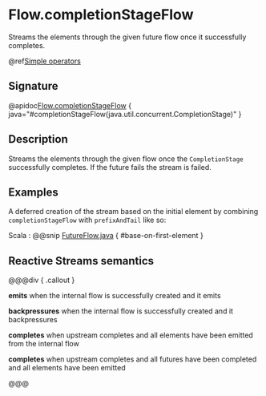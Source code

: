 # Flow.completionStageFlow

Streams the elements through the given future flow once it successfully completes.

@ref[Simple operators](../index.md#simple-operators)

## Signature

@apidoc[Flow.completionStageFlow](Flow$) { java="#completionStageFlow(java.util.concurrent.CompletionStage)" }


## Description

Streams the elements through the given flow once the `CompletionStage` successfully completes. 
If the future fails the stream is failed.

## Examples

A deferred creation of the stream based on the initial element by combining `completionStageFlow`
with `prefixAndTail` like so:

Scala
:   @@snip [FutureFlow.java](/akka-docs/src/test/java/jdocs/stream/operators/flow/FutureFlow.java) { #base-on-first-element }


## Reactive Streams semantics

@@@div { .callout }

**emits** when the internal flow is successfully created and it emits

**backpressures** when the internal flow is successfully created and it backpressures

**completes** when upstream completes and all elements have been emitted from the internal flow

**completes** when upstream completes and all futures have been completed and all elements have been emitted

@@@

